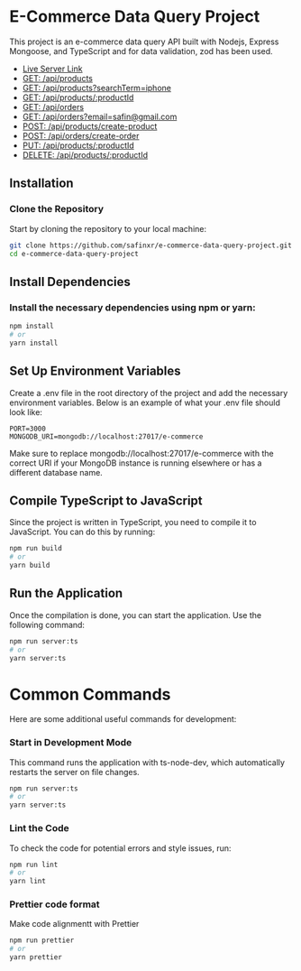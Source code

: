 
# E-Commerce Data Query Project

This project is an e-commerce data query API built with Nodejs, Express Mongoose, and TypeScript and for data validation, zod has been used.


- [Live Server Link](https://e-commerce-data-query-project.vercel.app/)
- [GET: /api/products](https://e-commerce-data-query-project.vercel.app/api/products)
- [GET: /api/products?searchTerm=iphone](https://e-commerce-data-query-project.vercel.app/api/products?searchTerm=iphone)
- [GET: /api/products/:productId](https://e-commerce-data-query-project.vercel.app/api/products/664dcc6dbc9e0cf5d5993297)
- [GET: /api/orders](https://e-commerce-data-query-project.vercel.app/api/orders)
- [GET: /api/orders?email=safin@gmail.com](https://e-commerce-data-query-project.vercel.app/api/orders?email=safin@gmail.com)
- [POST: /api/products/create-product](https://e-commerce-data-query-project.vercel.app/api/products/create-product)
- [POST: /api/orders/create-order](https://e-commerce-data-query-project.vercel.app/api/orders/create-order)
- [PUT: /api/products/:productId](https://e-commerce-data-query-project.vercel.app/api/products/:664dcc6dbc9e0cf5d5993297)
- [DELETE: /api/products/:productId](https://e-commerce-data-query-project.vercel.app/api/products/:664dcc6dbc9e0cf5d5993297)



## Installation

### Clone the Repository

Start by cloning the repository to your local machine:
```bash
git clone https://github.com/safinxr/e-commerce-data-query-project.git
cd e-commerce-data-query-project
```


## Install Dependencies


### Install the necessary dependencies using npm or yarn:

```bash
npm install
# or
yarn install
```

## Set Up Environment Variables

Create a .env file in the root directory of the project and add the necessary environment variables. Below is an example of what your .env file should look like:

```plaintext
PORT=3000
MONGODB_URI=mongodb://localhost:27017/e-commerce

```

Make sure to replace mongodb://localhost:27017/e-commerce with the correct URI if your MongoDB instance is running elsewhere or has a different database name.
## Compile TypeScript to JavaScript

Since the project is written in TypeScript, you need to compile it to JavaScript. You can do this by running:

```bash
npm run build
# or
yarn build
```
## Run the Application

Once the compilation is done, you can start the application. Use the following command:

```bash
npm run server:ts
# or
yarn server:ts
```

# Common Commands

Here are some additional useful commands for development:

### Start in Development Mode

This command runs the application with ts-node-dev, which automatically restarts the server on file changes.

```bash
npm run server:ts
# or
yarn server:ts
```

### Lint the Code

To check the code for potential errors and style issues, run:

```bash
npm run lint
# or
yarn lint
```
### Prettier code format

Make code alignmentt with Prettier
```bash
npm run prettier
# or
yarn prettier
```

